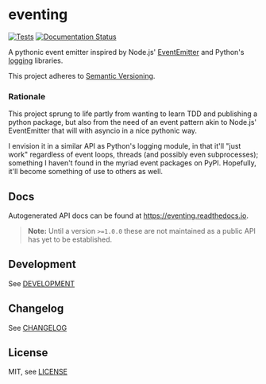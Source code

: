 # eventing
[![Tests][test-badge]][test-uri]
[![Documentation Status][rtd-badge]][rtd-uri]

[test-badge]: https://github.com/tim-timman/eventing/actions/workflows/tests.yaml/badge.svg?branch=master&event=push
[test-uri]: https://github.com/tim-timman/eventing/actions/workflows/tests.yaml
[rtd-badge]: https://readthedocs.org/projects/eventing/badge/?version=latest
[rtd-uri]: https://eventing.readthedocs.io/en/latest/?badge=latest

A pythonic event emitter inspired by Node.js' [EventEmitter][njs-ee]
and Python's [logging][pylogging] libraries.

[njs-ee]: https://nodejs.org/api/events.html#class-eventemitter
[pylogging]: https://docs.python.org/3/library/logging.html

This project adheres to [Semantic Versioning][semver].

[semver]: https://semver.org/spec/v2.0.0.html

### Rationale
This project sprung to life partly from wanting to learn TDD and publishing a
python package, but also from the need of an event pattern akin to Node.js'
EventEmitter that will with asyncio in a nice pythonic way.

I envision it in a similar API as Python's logging module, in that it'll
"just work" regardless of event loops, threads (and possibly even subprocesses);
something I haven't found in the myriad event packages on PyPI. Hopefully, it'll
become something of use to others as well.

## Docs
Autogenerated API docs can be found at <https://eventing.readthedocs.io>.

> **Note:** Until a version `>=1.0.0` these are not maintained as a public API
> has yet to be established.

## Development

See [DEVELOPMENT][dev-doc]

[dev-doc]: https://github.com/tim-timman/eventing/blob/master/DEVELOPMENT.md

## Changelog

See [CHANGELOG][changelog]

[changelog]: https://github.com/tim-timman/eventing/blob/master/CHANGELOG.md

## License

MIT, see [LICENSE][license]

[license]: https://github.com/tim-timman/eventing/blob/master/LICENSE
